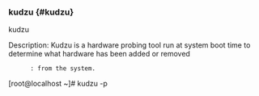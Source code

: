 ### kudzu {#kudzu}

kudzu

Description: Kudzu is a hardware probing tool run at system boot time to determine what hardware has been added or removed

          : from the system.

[root@localhost ~]# kudzu -p